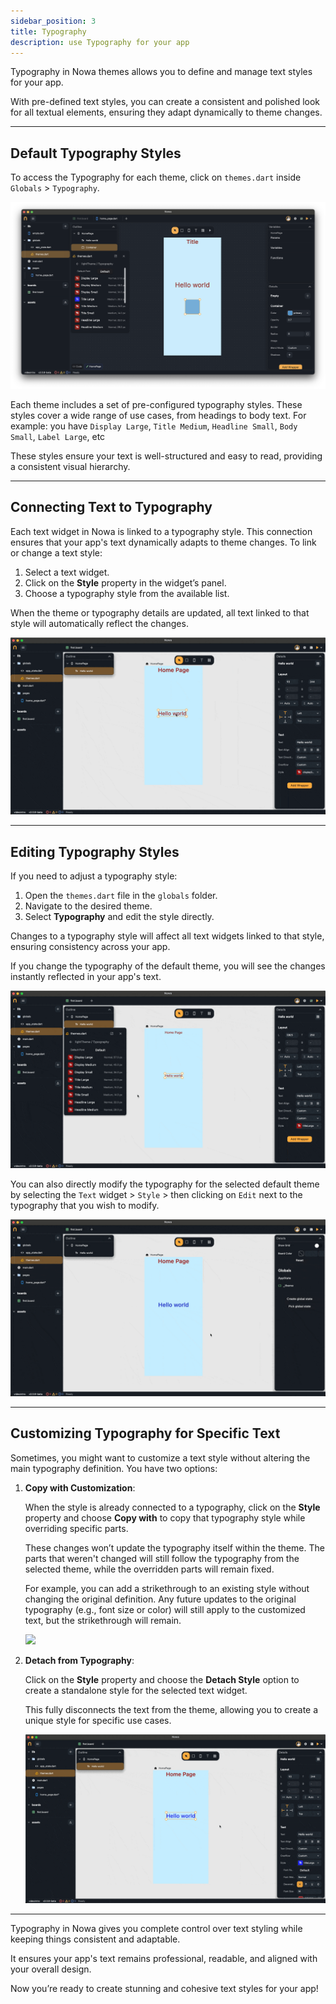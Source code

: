 ```yaml
---
sidebar_position: 3
title: Typography
description: use Typography for your app
---
```


Typography in Nowa themes allows you to define and manage text styles for your app.

With pre-defined text styles, you can create a consistent and polished look for all textual elements, ensuring they adapt dynamically to theme changes.

---

## **Default Typography Styles**

To access the Typography for each theme, click on `themes.dart` inside `Globals` > `Typography`.

![](./img/typoghraphies.png)

Each theme includes a set of pre-configured typography styles. These styles cover a wide range of use cases, from headings to body text. For example: you have `Display Large`, `Title Medium`, `Headline Small`, `Body Small`, `Label Large`, etc

These styles ensure your text is well-structured and easy to read, providing a consistent visual hierarchy.

---

## **Connecting Text to Typography**

Each text widget in Nowa is linked to a typography style. This connection ensures that your app's text dynamically adapts to theme changes. To link or change a text style:

1. Select a text widget.
2. Click on the **Style** property in the widget’s panel.
3. Choose a typography style from the available list.

When the theme or typography details are updated, all text linked to that style will automatically reflect the changes.

![](./img/change-styles.gif)

---

## **Editing Typography Styles**

If you need to adjust a typography style:

1. Open the `themes.dart` file in the `globals` folder.
2. Navigate to the desired theme.
3. Select **Typography** and edit the style directly.

Changes to a typography style will affect all text widgets linked to that style, ensuring consistency across your app.

If you change the typography of the default theme, you will see the changes instantly reflected in your app's text.

![](./img/change-text-typo.gif)

You can also directly modify the typography for the selected default theme by selecting the `Text` widget > `Style` > then clicking on `Edit` next to the typography that you wish to modify.

![](./img/access-style-from-widget.gif)

---

## **Customizing Typography for Specific Text**

Sometimes, you might want to customize a text style without altering the main typography definition. You have two options:

1. **Copy with Customization**:

   When the style is already connected to a typography, click on the **Style** property and choose **Copy with** to copy that typography style while overriding specific parts.

   These changes won’t update the typography itself within the theme. The parts that weren't changed will still follow the typography from the selected theme, while the overridden parts will remain fixed.

   For example, you can add a strikethrough to an existing style without changing the original definition. Any future updates to the original typography (e.g., font size or color) will still apply to the customized text, but the strikethrough will remain.

   ![](./img/copywith.gif)

2. **Detach from Typography**:

   Click on the **Style** property and choose the **Detach Style** option to create a standalone style for the selected text widget.

   This fully disconnects the text from the theme, allowing you to create a unique style for specific use cases.

   ![](./img/detach.gif)

---

Typography in Nowa gives you complete control over text styling while keeping things consistent and adaptable.

It ensures your app's text remains professional, readable, and aligned with your overall design.

Now you’re ready to create stunning and cohesive text styles for your app!
